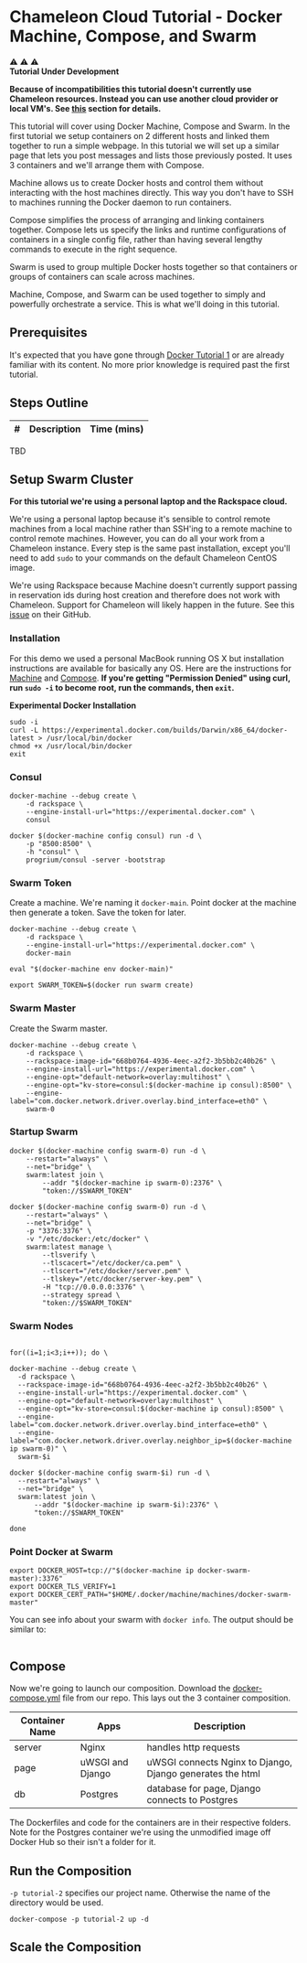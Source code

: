 # Chameleon Cloud Tutorial - Docker Machine, Compose, and Swarm

:warning: :warning: :warning:  
**Tutorial Under Development**

**Because of incompatibilities this tutorial doesn't currently use Chameleon resources. Instead you can use another cloud provider or local VM's. See [this](#setup-swarm-cluster) section for details.**

This tutorial will cover using Docker Machine, Compose and Swarm. In the first tutorial we setup containers on 2 different hosts and linked them together to run a simple webpage. In this tutorial we will set up a similar page that lets you post messages and lists those previously posted. It uses 3 containers and we'll arrange them with Compose.

Machine allows us to create Docker hosts and control them without interacting with the host machines directly. This way you don't have to SSH to machines running the Docker daemon to run containers.

Compose simplifies the process of arranging and linking containers together. Compose lets us specify the links and runtime configurations of containers in a single config file, rather than having several lengthy commands to execute in the right sequence.

Swarm is used to group multiple Docker hosts together so that containers or groups of containers can scale across machines.

Machine, Compose, and Swarm can be used together to simply and powerfully orchestrate a service. This is what we'll doing in this tutorial.

## Prerequisites

It's expected that you have gone through [Docker Tutorial 1](http://cloudandbigdatalab.github.io/docs/Chameleon%20Cloud%20Tutorial%20-%20Docker%20Fundamentals.pdf) or are already familiar with its content. No more prior knowledge is required past the first tutorial.

## Steps Outline

\# | Description | Time (mins)
---|-------------|------------
TBD

## Setup Swarm Cluster

**For this tutorial we're using a personal laptop and the Rackspace cloud.**

We're using a personal laptop because it's sensible to control remote machines from a local machine rather than SSH'ing to a remote machine to control remote machines. However, you can do all your work from a Chameleon instance. Every step is the same past installation, except you'll need to add `sudo` to your commands on the default Chameleon CentOS image.

We're using Rackspace because Machine doesn't currently support passing in reservation ids during host creation and therefore does not work with Chameleon. Support for Chameleon will likely happen in the future. See this [issue](https://github.com/docker/machine/issues/1461) on their GitHub.

### Installation

For this demo we used a personal MacBook running OS X but installation instructions are available for basically any OS. Here are the instructions for [Machine](https://docs.docker.com/machine/#installation) and [Compose](https://docs.docker.com/compose/install/). **If you're getting "Permission Denied" using curl, run `sudo -i` to become root, run the commands, then `exit`.**

**Experimental Docker Installation**

```shell
sudo -i
curl -L https://experimental.docker.com/builds/Darwin/x86_64/docker-latest > /usr/local/bin/docker
chmod +x /usr/local/bin/docker
exit
```

### Consul

```shell
docker-machine --debug create \
    -d rackspace \
    --engine-install-url="https://experimental.docker.com" \
    consul

docker $(docker-machine config consul) run -d \
    -p "8500:8500" \
    -h "consul" \
    progrium/consul -server -bootstrap
```

<script src="https://gist.github.com/shawnaten/2cb72e5811552fefe220.js"></script>

### Swarm Token

Create a machine. We're naming it `docker-main`. Point docker at the machine then generate a token. Save the token for later.

```shell
docker-machine --debug create \
    -d rackspace \
    --engine-install-url="https://experimental.docker.com" \
    docker-main

eval "$(docker-machine env docker-main)"

export SWARM_TOKEN=$(docker run swarm create)
```

### Swarm Master

Create the Swarm master.

```shell
docker-machine --debug create \
    -d rackspace \
    --rackspace-image-id="668b0764-4936-4eec-a2f2-3b5bb2c40b26" \
    --engine-install-url="https://experimental.docker.com" \
    --engine-opt="default-network=overlay:multihost" \
    --engine-opt="kv-store=consul:$(docker-machine ip consul):8500" \
    --engine-label="com.docker.network.driver.overlay.bind_interface=eth0" \
    swarm-0
```

### Startup Swarm
```shell
docker $(docker-machine config swarm-0) run -d \
    --restart="always" \
    --net="bridge" \
    swarm:latest join \
        --addr "$(docker-machine ip swarm-0):2376" \
        "token://$SWARM_TOKEN"

docker $(docker-machine config swarm-0) run -d \
    --restart="always" \
    --net="bridge" \
    -p "3376:3376" \
    -v "/etc/docker:/etc/docker" \
    swarm:latest manage \
        --tlsverify \
        --tlscacert="/etc/docker/ca.pem" \
        --tlscert="/etc/docker/server.pem" \
        --tlskey="/etc/docker/server-key.pem" \
        -H "tcp://0.0.0.0:3376" \
        --strategy spread \
        "token://$SWARM_TOKEN"
```

### Swarm Nodes

```shell

for((i=1;i<3;i++)); do \

docker-machine --debug create \
  -d rackspace \
  --rackspace-image-id="668b0764-4936-4eec-a2f2-3b5bb2c40b26" \
  --engine-install-url="https://experimental.docker.com" \
  --engine-opt="default-network=overlay:multihost" \
  --engine-opt="kv-store=consul:$(docker-machine ip consul):8500" \
  --engine-label="com.docker.network.driver.overlay.bind_interface=eth0" \
  --engine-label="com.docker.network.driver.overlay.neighbor_ip=$(docker-machine ip swarm-0)" \
  swarm-$i

docker $(docker-machine config swarm-$i) run -d \
  --restart="always" \
  --net="bridge" \
  swarm:latest join \
      --addr "$(docker-machine ip swarm-$i):2376" \
      "token://$SWARM_TOKEN"

done
```

### Point Docker at Swarm

```shell
export DOCKER_HOST=tcp://"$(docker-machine ip docker-swarm-master):3376"
export DOCKER_TLS_VERIFY=1
export DOCKER_CERT_PATH="$HOME/.docker/machine/machines/docker-swarm-master"
```

You can see info about your swarm with `docker info`. The output should be similar to:

```shell

```

## Compose

Now we're going to launch our composition. Download the [docker-compose.yml](https://github.com/cloudandbigdatalab/chameleon-cloud-tutorial-docker-2/blob/master/docker-compose.yml) file from our repo. This lays out the 3 container composition.

Container Name | Apps | Description
----------|------|------------
server | Nginx | handles http requests
page | uWSGI and Django | uWSGI connects Nginx to Django, Django generates the html
db | Postgres | database for page, Django connects to Postgres

The Dockerfiles and code for the containers are in their respective folders. Note for the Postgres container we're using the unmodified image off Docker Hub so their isn't a folder for it.

## Run the Composition

`-p tutorial-2` specifies our project name. Otherwise the name of the directory would be used.

```shell
docker-compose -p tutorial-2 up -d
```

## Scale the Composition
